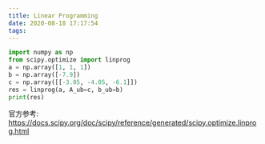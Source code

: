 ```yaml
---
title: Linear Programming
date: 2020-08-18 17:17:54
tags: 
---
```


```python
import numpy as np
from scipy.optimize import linprog
a = np.array([1, 1, 1])
b = np.array([-7.9])
c = np.array([[-3.05, -4.05, -6.1]])
res = linprog(a, A_ub=c, b_ub=b)
print(res)
```

官方参考:
https://docs.scipy.org/doc/scipy/reference/generated/scipy.optimize.linprog.html